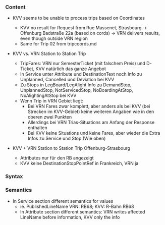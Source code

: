 ### Content
- KVV seems to be unable to process trips based on Coordinates
  - KVV no result for Request from Rue Massenet, Strasbourg -> Offenburg Badstraße 22a (based on cords)
    -> VRN delivers results, even though outside VRN region
  - Same for Trip 02 from tripcoords.md

- KVV vs. VRN Station to Station Trip
  - TripFares: VRN nur SemesterTicket (mit falschem Preis) und D-Ticket, KVV natürlich das ganze Angebot
  - In Service unter Attribute und DestinationText noch Info zu Unplanned, Cancelled und Deviation bei KVV
  - Zu Stops in LegBoard/LegAlight Info zu DemandStop, UnplannedStop, NotServicedStop, NoBoardingAtStop, NoAlightingAtStop bei KVV
  - Wenn Trip in VRN Gebiet liegt:
    - Bei VRN Fares zwar komplett, aber anders als bei KVV (bei Strecken im KVV-Gebiet) keine weiteren Angaben wie in den oberen zwei Punkten
    - Allerdings bei VRN Trias-Situations am Anfang der Response enthalten
    - Bei KVV keine Situations und keine Fares, aber wieder die Extra Infos zu Service und Stop (Wie oben)

- KVV + VRN Station to Station Trip Offenburg-Strasbourg
  - Attributes nur für den RB angezeigt
  - KVV keine DestinationStopPointRef in Frankreich, VRN ja

### Syntax

### Semantics
- In Service section different semantics for values
  - ie. PublishedLineName VRN: RB68; KVV: R-Bahn RB68
  - In Attribute section different semantics: VRN writes affected LineName before information, KVV only the info 